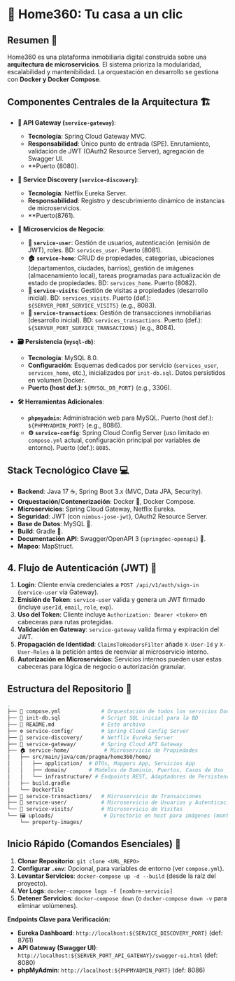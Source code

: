 # 🏡  Home360: Tu casa a un clic

## Resumen 📜

Home360 es una plataforma inmobiliaria digital construida sobre una **arquitectura de microservicios**. El sistema prioriza la modularidad, escalabilidad y mantenibilidad. 
La orquestación en desarrollo se gestiona con **Docker y Docker Compose**.

## Componentes Centrales de la Arquitectura 🏗️

* **🚪 API Gateway (`service-gateway`)**:
    * **Tecnología**: Spring Cloud Gateway MVC.
    * **Responsabilidad**: Único punto de entrada (SPE). Enrutamiento, validación de JWT (OAuth2 Resource Server), agregación de Swagger UI.
    * **Puerto (8080).

* **🧭 Service Discovery (`service-discovery`)**:
    * **Tecnología**: Netflix Eureka Server.
    * **Responsabilidad**: Registro y descubrimiento dinámico de instancias de microservicios.
    * **Puerto(8761).

* **🧩 Microservicios de Negocio**:
    * **👤 `service-user`**: Gestión de usuarios, autenticación (emisión de JWT), roles. BD: `services_user`. Puerto (8081).
    * **🏠 `service-home`**: CRUD de propiedades, categorías, ubicaciones (departamentos, ciudades, barrios), gestión de imágenes (almacenamiento local), tareas programadas para actualización de estado de propiedades. BD: `services_home`. Puerto  (8082).
    * **🚶 `service-visits`**: Gestión de visitas a propiedades (desarrollo inicial). BD: `services_visits`. Puerto (def.): `${SERVER_PORT_SERVICE_VISITS}` (e.g., 8083).
    * **💸 `service-transactions`**: Gestión de transacciones inmobiliarias (desarrollo inicial). BD: `services_transactions`. Puerto (def.): `${SERVER_PORT_SERVICE_TRANSACTIONS}` (e.g., 8084).

* **🗃️ Persistencia (`mysql-db`)**:
    * **Tecnología**: MySQL 8.0.
    * **Configuración**: Esquemas dedicados por servicio (`services_user`, `services_home`, etc.), inicializados por `init-db.sql`. Datos persistidos en volumen Docker.
    * **Puerto (host def.)**: `${MYSQL_DB_PORT}` (e.g., 3306).

* **🛠️ Herramientas Adicionales**:
    * **`phpmyadmin`**: Administración web para MySQL. Puerto (host def.): `${PHPMYADMIN_PORT}` (e.g., 8086).
    * **⚙️ `service-config`**: Spring Cloud Config Server (uso limitado en `compose.yml` actual, configuración principal por variables de entorno). Puerto (def.): `8085`.

## Stack Tecnológico Clave 💻

* **Backend**: Java 17 ☕, Spring Boot 3.x (MVC, Data JPA, Security).
* **Orquestación/Contenerización**: Docker 🐳, Docker Compose.
* **Microservicios**: Spring Cloud Gateway, Netflix Eureka.
* **Seguridad**: JWT (con `nimbus-jose-jwt`), OAuth2 Resource Server.
* **Base de Datos**: MySQL 🐬.
* **Build**: Gradle 🐘.
* **Documentación API**: Swagger/OpenAPI 3 (`springdoc-openapi`) 📖.
* **Mapeo**: MapStruct.

## 4. Flujo de Autenticación (JWT) 🔑

1.  **Login**: Cliente envía credenciales a `POST /api/v1/auth/sign-in` (`service-user` vía Gateway).
2.  **Emisión de Token**: `service-user` valida y genera un JWT firmado (incluye `userId`, `email`, `role`, `exp`).
3.  **Uso del Token**: Cliente incluye `Authorization: Bearer <token>` en cabeceras para rutas protegidas.
4.  **Validación en Gateway**: `service-gateway` valida firma y expiración del JWT.
5.  **Propagación de Identidad**: `ClaimsToHeadersFilter` añade `X-User-Id` y `X-User-Roles` a la petición antes de reenviar al microservicio interno.
6.  **Autorización en Microservicios**: Servicios internos pueden usar estas cabeceras para lógica de negocio o autorización granular.

## Estructura del Repositorio 📂

```bash
.
├── 🐳 compose.yml             # Orquestación de todos los servicios Docker
├── 📜 init-db.sql             # Script SQL inicial para la BD
├── 📄 README.md               # Este archivo
├── ⚙️ service-config/         # Spring Cloud Config Server
├── 🧭 service-discovery/      # Netflix Eureka Server
├── 🚪 service-gateway/        # Spring Cloud API Gateway
├── 🏠 service-home/           # Microservicio de Propiedades
│   ├── src/main/java/com/pragma/home360/home/
│   │   ├── application/  # DTOs, Mappers App, Servicios App
│   │   ├── domain/       # Modelos de Dominio, Puertos, Casos de Uso
│   │   └── infrastructure/ # Endpoints REST, Adaptadores de Persistencia, Entidades JPA
│   ├── build.gradle
│   └── Dockerfile
├── 💸 service-transactions/   # Microservicio de Transacciones
├── 👤 service-user/           # Microservicio de Usuarios y Autenticación
└── 🚶 service-visits/         # Microservicio de Visitas
└── 🖼️ uploads/                # Directorio en host para imágenes (montado en service-home)
    └── property-images/
```

## Inicio Rápido (Comandos Esenciales) 🚀

1.  **Clonar Repositorio**: `git clone <URL_REPO>`
2.  **Configurar `.env`**: Opcional, para variables de entorno (ver `compose.yml`).
3.  **Levantar Servicios**: `docker-compose up -d --build` (desde la raíz del proyecto).
4.  **Ver Logs**: `docker-compose logs -f [nombre-servicio]`
5.  **Detener Servicios**: `docker-compose down` (o `docker-compose down -v` para eliminar volúmenes).

**Endpoints Clave para Verificación:**
* **Eureka Dashboard**: `http://localhost:${SERVICE_DISCOVERY_PORT}` (def: 8761)
* **API Gateway (Swagger UI)**: `http://localhost:${SERVER_PORT_API_GATEWAY}/swagger-ui.html` (def: 8080)
* **phpMyAdmin**: `http://localhost:${PHPMYADMIN_PORT}` (def: 8086)

